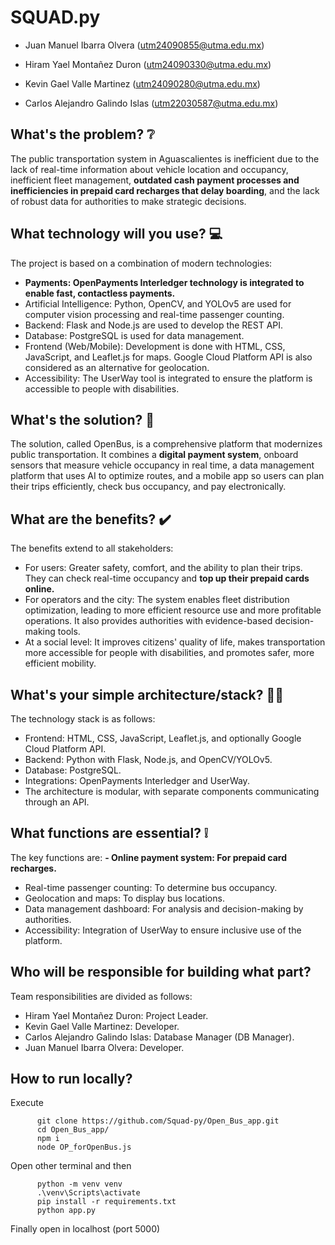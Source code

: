 # SQUAD.py

- Juan Manuel Ibarra Olvera (utm24090855@utma.edu.mx)

- Hiram Yael Montañez Duron (utm24090330@utma.edu.mx)

- Kevin Gael Valle Martinez (utm24090280@utma.edu.mx)

- Carlos Alejandro Galindo Islas (utm22030587@utma.edu.mx)

## What's the problem? ❔
The public transportation system in Aguascalientes is inefficient due to the lack of real-time information about vehicle location and occupancy, inefficient fleet management, **outdated cash payment processes and inefficiencies in prepaid card recharges that delay boarding**, and the lack of robust data for authorities to make strategic decisions.

## What technology will you use? 💻
The project is based on a combination of modern technologies:
- **Payments: OpenPayments Interledger technology is integrated to enable fast, contactless payments.**
- Artificial Intelligence: Python, OpenCV, and YOLOv5 are used for computer vision processing and real-time passenger counting.
- Backend: Flask and Node.js are used to develop the REST API.
- Database: PostgreSQL is used for data management.
- Frontend (Web/Mobile): Development is done with HTML, CSS, JavaScript, and Leaflet.js for maps. Google Cloud Platform API is also considered as an alternative for geolocation.
- Accessibility: The UserWay tool is integrated to ensure the platform is accessible to people with disabilities.

## What's the solution? 📝
The solution, called OpenBus, is a comprehensive platform that modernizes public transportation. It combines a **digital payment system**, onboard sensors that measure vehicle occupancy in real time, a data management platform that uses AI to optimize routes, and a mobile app so users can plan their trips efficiently, check bus occupancy, and pay electronically.

## What are the benefits? ✔️
The benefits extend to all stakeholders:
- For users: Greater safety, comfort, and the ability to plan their trips. They can check real-time occupancy and **top up their prepaid cards online.**
- For operators and the city: The system enables fleet distribution optimization, leading to more efficient resource use and more profitable operations. It also provides authorities with evidence-based decision-making tools.
- At a social level: It improves citizens' quality of life, makes transportation more accessible for people with disabilities, and promotes safer, more efficient mobility.

## What's your simple architecture/stack? 👨‍💻
The technology stack is as follows:
- Frontend: HTML, CSS, JavaScript, Leaflet.js, and optionally Google Cloud Platform API.
- Backend: Python with Flask, Node.js, and OpenCV/YOLOv5.
- Database: PostgreSQL.
- Integrations: OpenPayments Interledger and UserWay.
- The architecture is modular, with separate components communicating through an API.

## What functions are essential? ❕
The key functions are:
**- Online payment system: For prepaid card recharges.**
- Real-time passenger counting: To determine bus occupancy.
- Geolocation and maps: To display bus locations.
- Data management dashboard: For analysis and decision-making by authorities.
- Accessibility: Integration of UserWay to ensure inclusive use of the platform.

## Who will be responsible for building what part?
Team responsibilities are divided as follows:
- Hiram Yael Montañez Duron: Project Leader.
- Kevin Gael Valle Martinez: Developer.
- Carlos Alejandro Galindo Islas: Database Manager (DB Manager).
- Juan Manuel Ibarra Olvera: Developer.

## How to run locally?
Execute
```
      git clone https://github.com/Squad-py/Open_Bus_app.git
      cd Open_Bus_app/
      npm i
      node OP_forOpenBus.js
```

Open other terminal and then
```
      python -m venv venv
      .\venv\Scripts\activate
      pip install -r requirements.txt
      python app.py
```

Finally open in localhost (port 5000)


